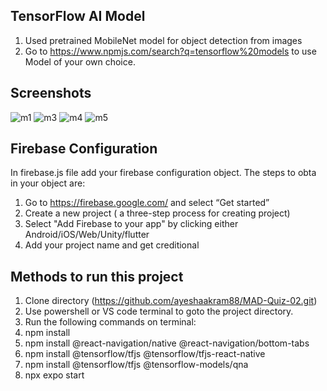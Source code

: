 
## TensorFlow AI Model
1. Used pretrained MobileNet model for object detection from images
2. Go to https://www.npmjs.com/search?q=tensorflow%20models to use Model of your own choice.

## Screenshots

![m1](https://github.com/user-attachments/assets/b52cea73-1b9c-4b3d-99e0-275e1fa89fa0)
![m3](https://github.com/user-attachments/assets/67bebee7-bd5d-4c94-b989-c229c566266b)
![m4](https://github.com/user-attachments/assets/b11466a7-c9a1-4add-9fd5-eb339a04e17a)
![m5](https://github.com/user-attachments/assets/e84475ba-b568-4790-8e9f-a0d653915746)

## Firebase Configuration
In firebase.js file add your firebase configuration object. The steps to obta
in your object are:

1. Go to https://firebase.google.com/ and select “Get started”
2. Create a new project ( a three-step process for creating project)
3. Select "Add Firebase to your app" by clicking either Android/iOS/Web/Unity/flutter
4. Add your project name and get creditional
## Methods to run this project
1. Clone directory (https://github.com/ayeshaakram88/MAD-Quiz-02.git)
2. Use powershell or VS code terminal to goto the project directory.
3. Run the following commands on terminal:
4. npm install
5. npm install @react-navigation/native @react-navigation/bottom-tabs
6. npm install @tensorflow/tfjs @tensorflow/tfjs-react-native
7. npm install @tensorflow/tfjs @tensorflow-models/qna
8. npx expo start
   
